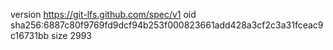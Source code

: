 version https://git-lfs.github.com/spec/v1
oid sha256:6887c80f9769fd9dcf94b253f000823661add428a3cf2c3a31fceac9c16731bb
size 2993
